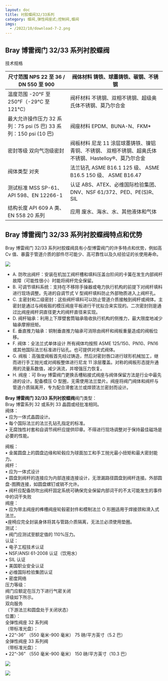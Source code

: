 ```yaml
---
layout: doc
title: 衬胶蝶阀32/33系列
category: 蝶阀,弹性阀座式;控制阀,蝶阀
imgs:
  - /2022/10/download-7-2.png
---
```


## Bray 博雷阀门 32/33 系列衬胶蝶阀

技术规格

| 尺寸范围 NPS 22 至 36 / DN 550 至 900                            | 阀体材料 铸铁、球墨铸铁、碳钢、不锈钢                                                                 |
| ---------------------------------------------------------------- | ----------------------------------------------------------------------------------------------------- |
| 温度范围 \-20°F 至 250°F（-29°C 至 121°C）                       | 阀杆材料 不锈钢、双相不锈钢、超级奥氏体不锈钢、莫乃尔合金                                             |
| 最大允许操作压力 32 系列：75 psi (5 巴) 33 系列：150 psi (10 巴) | 阀座材料 EPDM、BUNA-N、FKM\*                                                                          |
| 密封等级 双向气泡级密封                                          | 阀板材料 尼龙 11 涂层球墨铸铁、镍铝青铜、不锈钢、 双相不锈钢、超奥氏体不锈钢、Hastelloy®、莫乃尔合金 |
| 阀体类型 对夹                                                    | 法兰钻孔 ASME B16.1 125 级、 ASME B16.5 150 级、 ASME B16.47                                          |
| 测试标准 MSS SP-61、API 598、EN 12266-1                          | 认证 ABS、ATEX、必维国际检验集团、DNV、NSF 61/372、PED、PE(S)R、SIL                                   |
| 结构长度 API 609 A 类、EN 558 20 系列                            | 应用 废水、海水、水、其他液体和气体                                                                   |

## **Bray 博雷阀门 32/33 系列衬胶蝶阀**特点和优势

Bray 博雷阀门 32/33 系列衬胶蝶阀具有小型博雷阀门的许多特点和优势，例如高 Cv 值、暴露于管道介质的部件尽可能少、高可靠性以及久经验证的长使用寿命。

![](/2022/10/download-6-2-721x1024.png)

- A. 防吹出阀杆：安装在机加工阀杆槽和填料压盖台阶间的卡簧在发生内部阀杆故障（可能性很小）时能将阀杆完全保留。
- B. 可调节填料系统：支持在不移除手操器或电力执行机构的前提下对阀杆填料进行现场调整。先进的自调节式 V 型阀杆填料防止外部物质进入上阀杆孔。
- C. 主密封和二级密封：这些阀杆填料可以防止管道介质接触到阀杆或阀体。主密封是通过与阀板毂的模压阀座平板进行干扰拟合来实现的。二次密封则是通过比阀座阀杆洞直径更大的阀杆直径来实现。
- D. 阀杆轴承：利用上下厚壁套筒轴承吸收执行机构的侧推力，最大限度地减少轴承摩擦扭矩。
- E. 垂直推力轴承：铜制垂直推力轴承可消除由阀杆和阀板重量造成的阀板位移。
- F. 阀体：全法兰式单体设计 所有阀体均按照 ASME 125/150、PN10、PN16 或其他国际法兰标准进行钻孔。也可提供对夹式阀体。
- G. 阀板：高强度阀板首先经过铸造，然后对密封唇口进行球形机械加工，继而进行手工抛光或对阀板整体进行尼龙 11 涂层覆盖。对称的阀板形态提升通用的流量系数值，减少涡流，并增强压力恢复。
- H. 阀座：可 Bray 博雷阀门更换舌槽粘接式阀座与阀体保留方法是行业中最先进的设计。配备模压 O 型圈，无需使用法兰垫片。阀座将阀门阀体和阀杆与管道介质隔离开，专为配合滑套法兰或焊颈法兰密封而设计。

**Bray 博雷阀门 32/33 系列衬胶蝶阀**阀门类型：  
Bray 博雷系列 32 或系列 33 晶圆或经批准相同。  
阀体：  
• 应为一体式晶圆设计。  
• 每个国际法兰的法兰孔钻孔指定的标准。  
• 无腐蚀性衬套和自调节阀杆应提供印章。不得进行现场调整对于保持最佳磁场是必要的性能。

阀板：  
• 金属圆盘上的圆盘边缘和轮毂应为球面加工和手工抛光最小扭矩和最大密封能力。  
阀杆：  
• 应为一体式设计  
• 圆盘到阀杆的连接应为内部连接连接设计，无泄漏路径圆盘到阀杆连接。外部圆盘-图腾连接，如圆盘螺钉或销不允许。  
• 阀杆应配备防吹出阀杆固定系统可确保完全保留内部词干的不太可能发生的事件中的词干失败  
阀座：  
• 应为带主阀座的榫槽阀座轮毂密封件和模制法兰 O 形圈适用于焊接颈和滑入式法兰。  
•座椅应完全封装身体将其与管路介质隔离，无法兰必须使用垫圈。  
测试：  
• 阀门应测试至额定值的 110%压力。  
认证：  
• 电子工程技术认证  
• NSF/ANSI 61-2008 认证（饮用水）  
• SIL 认证  
• 美国职业安全认证  
• 必维国际检验集团认证  
• 密度网络  
压力等级：  
阀门应额定在压力下进行气密关闭  
评级如下所示。  
双向服务  
（下游法兰和圆盘处于关闭状态）  
位置）：  
全弹性阀座 32 系列阀  
（带标准光盘）：  
• 22“-36” （550 毫米-900 毫米） 75 磅/平方英寸（5.2 巴）  
全弹性阀座 33 系列阀  
（带标准光盘）：  
• 22“-36” （550 毫米-900 毫米） 150 磅/平方英寸（10.3 巴）

![](/2022/10/%E6%88%AA%E5%B1%8F2022-10-24-%E4%B8%8B%E5%8D%884.44.49-1024x554.png)

![](/2022/10/%E6%88%AA%E5%B1%8F2022-10-24-%E4%B8%8B%E5%8D%884.44.58-1024x597.png)
